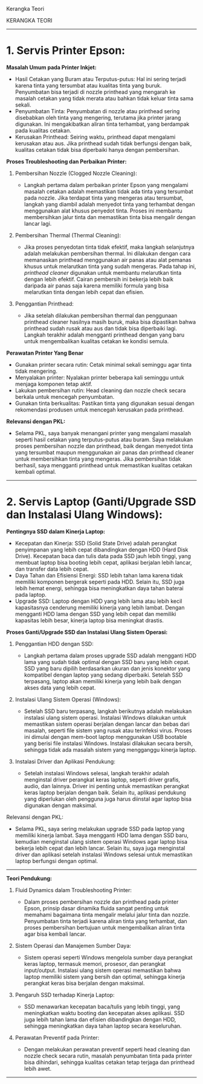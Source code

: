 Kerangka Teori

KERANGKA TEORI

---

# **1. Servis Printer Epson:**

**Masalah Umum pada Printer Inkjet:**
- Hasil Cetakan yang Buram atau Terputus-putus: Hal ini sering terjadi karena tinta yang tersumbat atau kualitas tinta yang buruk. Penyumbatan bisa terjadi di nozzle printhead yang mengarah ke masalah cetakan yang tidak merata atau bahkan tidak keluar tinta sama sekali.
- Penyumbatan Tinta: Penyumbatan di nozzle atau printhead sering disebabkan oleh tinta yang mengering, terutama jika printer jarang digunakan. Ini mengakibatkan aliran tinta terhambat, yang berdampak pada kualitas cetakan.
- Kerusakan Printhead: Seiring waktu, printhead dapat mengalami kerusakan atau aus. Jika printhead sudah tidak berfungsi dengan baik, kualitas cetakan tidak bisa diperbaiki hanya dengan pembersihan.

**Proses Troubleshooting dan Perbaikan Printer:**
1. Pembersihan Nozzle (Clogged Nozzle Cleaning):
   - Langkah pertama dalam perbaikan printer Epson yang mengalami masalah cetakan adalah memastikan tidak ada tinta yang tersumbat pada nozzle. Jika terdapat tinta yang mengeras atau tersumbat, langkah yang diambil adalah menyedot tinta yang terhambat dengan menggunakan alat khusus penyedot tinta. Proses ini membantu membersihkan jalur tinta dan memastikan tinta bisa mengalir dengan lancar lagi.
  
2. Pembersihan Thermal (Thermal Cleaning):
   - Jika proses penyedotan tinta tidak efektif, maka langkah selanjutnya adalah melakukan pembersihan thermal. Ini dilakukan dengan cara memanaskan printhead menggunakan air panas atau alat pemanas khusus untuk melarutkan tinta yang sudah mengeras. Pada tahap ini, *printhead cleaner* digunakan untuk membantu melarutkan tinta dengan lebih efektif. Cairan pembersih ini bekerja lebih baik daripada air panas saja karena memiliki formula yang bisa melarutkan tinta dengan lebih cepat dan efisien.

3. Penggantian Printhead:
   - Jika setelah dilakukan pembersihan thermal dan penggunaan printhead cleaner hasilnya masih buruk, maka bisa dipastikan bahwa printhead sudah rusak atau aus dan tidak bisa diperbaiki lagi. Langkah terakhir adalah mengganti printhead dengan yang baru untuk mengembalikan kualitas cetakan ke kondisi semula.

**Perawatan Printer Yang Benar**
- Gunakan printer secara rutin: Cetak minimal sekali seminggu agar tinta tidak mengering.
- Menyalakan printer: Nyalakan printer beberapa kali seminggu untuk menjaga komponen tetap aktif.
- Lakukan pembersihan rutin: Head cleaning dan nozzle check secara berkala untuk mencegah penyumbatan.
- Gunakan tinta berkualitas: Pastikan tinta yang digunakan sesuai dengan rekomendasi produsen untuk mencegah kerusakan pada printhead.

**Relevansi dengan PKL:**
   - Selama PKL, saya banyak menangani printer yang mengalami masalah seperti hasil cetakan yang terputus-putus atau buram. Saya melakukan proses pembersihan nozzle dan printhead, baik dengan menyedot tinta yang tersumbat maupun menggunakan air panas dan printhead cleaner untuk membersihkan tinta yang mengeras. Jika pembersihan tidak berhasil, saya mengganti printhead untuk memastikan kualitas cetakan kembali optimal.

---

# **2. Servis Laptop (Ganti/Upgrade SSD dan Instalasi Ulang Windows):**

**Pentingnya SSD dalam Kinerja Laptop:**
- Kecepatan dan Kinerja: SSD (Solid State Drive) adalah perangkat penyimpanan yang lebih cepat dibandingkan dengan HDD (Hard Disk Drive). Kecepatan baca dan tulis data pada SSD jauh lebih tinggi, yang membuat laptop bisa booting lebih cepat, aplikasi berjalan lebih lancar, dan transfer data lebih cepat.
- Daya Tahan dan Efisiensi Energi: SSD lebih tahan lama karena tidak memiliki komponen bergerak seperti pada HDD. Selain itu, SSD juga lebih hemat energi, sehingga bisa meningkatkan daya tahan baterai pada laptop.
- Upgrade SSD: Laptop dengan HDD yang lebih lama atau lebih kecil kapasitasnya cenderung memiliki kinerja yang lebih lambat. Dengan mengganti HDD lama dengan SSD yang lebih cepat dan memiliki kapasitas lebih besar, kinerja laptop bisa meningkat drastis.

**Proses Ganti/Upgrade SSD dan Instalasi Ulang Sistem Operasi:**
1. Penggantian HDD dengan SSD:
   - Langkah pertama dalam proses upgrade SSD adalah mengganti HDD lama yang sudah tidak optimal dengan SSD baru yang lebih cepat. SSD yang baru dipilih berdasarkan ukuran dan jenis konektor yang kompatibel dengan laptop yang sedang diperbaiki. Setelah SSD terpasang, laptop akan memiliki kinerja yang lebih baik dengan akses data yang lebih cepat.

2. Instalasi Ulang Sistem Operasi (Windows):
   - Setelah SSD baru terpasang, langkah berikutnya adalah melakukan instalasi ulang sistem operasi. Instalasi Windows dilakukan untuk memastikan sistem operasi berjalan dengan lancar dan bebas dari masalah, seperti file sistem yang rusak atau terinfeksi virus. Proses ini dimulai dengan mem-boot laptop menggunakan USB bootable yang berisi file instalasi Windows. Instalasi dilakukan secara bersih, sehingga tidak ada masalah sistem yang mengganggu kinerja laptop.

3. Instalasi Driver dan Aplikasi Pendukung:
   - Setelah instalasi Windows selesai, langkah terakhir adalah menginstal driver perangkat keras laptop, seperti driver grafis, audio, dan lainnya. Driver ini penting untuk memastikan perangkat keras laptop berjalan dengan baik. Selain itu, aplikasi pendukung yang diperlukan oleh pengguna juga harus diinstal agar laptop bisa digunakan dengan maksimal.

 Relevansi dengan PKL:
   - Selama PKL, saya sering melakukan upgrade SSD pada laptop yang memiliki kinerja lambat. Saya mengganti HDD lama dengan SSD baru, kemudian menginstal ulang sistem operasi Windows agar laptop bisa bekerja lebih cepat dan lebih lancar. Selain itu, saya juga menginstal driver dan aplikasi setelah instalasi Windows selesai untuk memastikan laptop berfungsi dengan optimal.

---

**Teori Pendukung:**

1. Fluid Dynamics dalam Troubleshooting Printer:
   - Dalam proses pembersihan nozzle dan printhead pada printer Epson, prinsip dasar dinamika fluida sangat penting untuk memahami bagaimana tinta mengalir melalui jalur tinta dan nozzle. Penyumbatan tinta terjadi karena aliran tinta yang terhambat, dan proses pembersihan bertujuan untuk mengembalikan aliran tinta agar bisa kembali lancar.

2. Sistem Operasi dan Manajemen Sumber Daya:
   - Sistem operasi seperti Windows mengelola sumber daya perangkat keras laptop, termasuk memori, prosesor, dan perangkat input/output. Instalasi ulang sistem operasi memastikan bahwa laptop memiliki sistem yang bersih dan optimal, sehingga kinerja perangkat keras bisa berjalan dengan maksimal.

3. Pengaruh SSD terhadap Kinerja Laptop:
   - SSD menawarkan kecepatan baca/tulis yang lebih tinggi, yang meningkatkan waktu booting dan kecepatan akses aplikasi. SSD juga lebih tahan lama dan efisien dibandingkan dengan HDD, sehingga meningkatkan daya tahan laptop secara keseluruhan.

4. Perawatan Preventif pada Printer:
   - Dengan melakukan perawatan preventif seperti head cleaning dan nozzle check secara rutin, masalah penyumbatan tinta pada printer bisa dihindari, sehingga kualitas cetakan tetap terjaga dan printhead lebih awet.

---
